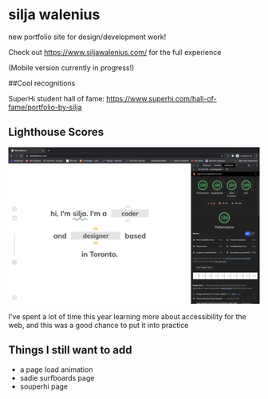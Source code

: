 # silja walenius
new portfolio site for design/development work! 

Check out https://www.siljawalenius.com/ for the full experience 

(Mobile version currently in progress!) 

##Cool recognitions

SuperHi student hall of fame: https://www.superhi.com/hall-of-fame/portfolio-by-silja


## Lighthouse Scores

![lighthouse scores](/lighthousescore.png)

I've spent a lot of time this year learning more about accessibility for the web, and this was a good chance to put it into practice

## Things I still want to add

- a page load animation 
- sadie surfboards page 
- souperhi page
